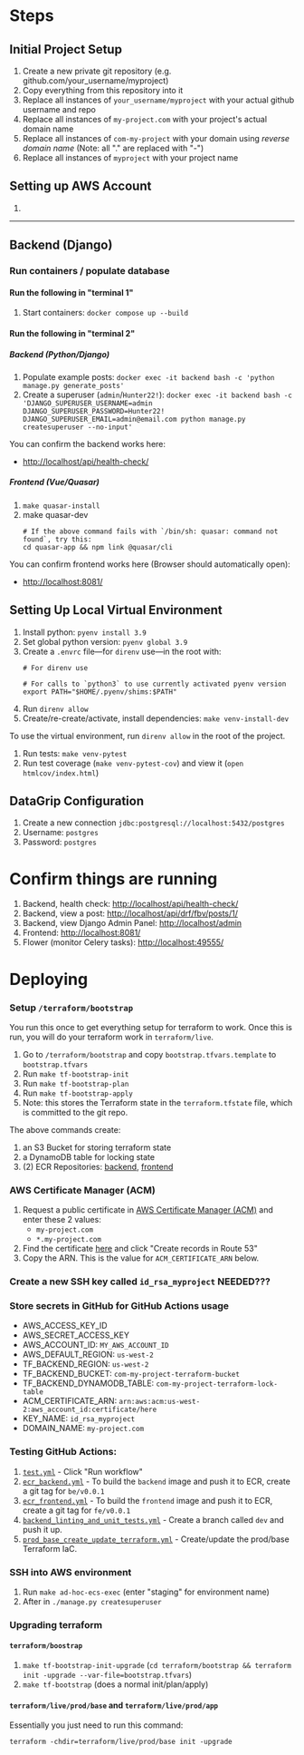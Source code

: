 # Steps

## Initial Project Setup

1. Create a new private git repository (e.g. github.com/your_username/myproject)
2. Copy everything from this repository into it
3. Replace all instances of `your_username/myproject` with your actual github username and repo 
4. Replace all instances of `my-project.com` with your project's actual domain name
5. Replace all instances of `com-my-project` with your domain using *reverse domain name*  (Note: all "." are replaced with "-")
6. Replace all instances of `myproject` with your project name 

## Setting up AWS Account

1.

----

## Backend (Django)

### Run containers / populate database

#### Run the following in "terminal 1"

1. Start containers: `docker compose up --build`

#### Run the following in "terminal 2"

##### Backend (Python/Django)

1. Populate example posts: `docker exec -it backend bash -c 'python manage.py generate_posts'`
1. Create a superuser (`admin`/`Hunter22!`): `docker exec -it backend bash -c 'DJANGO_SUPERUSER_USERNAME=admin DJANGO_SUPERUSER_PASSWORD=Hunter22! DJANGO_SUPERUSER_EMAIL=admin@email.com python manage.py createsuperuser --no-input'`

You can confirm the backend works here: 

- [http://localhost/api/health-check/](http://localhost/api/health-check/)

##### Frontend (Vue/Quasar)

1. `make quasar-install`
1. make quasar-dev
   ```
   # If the above command fails with `/bin/sh: quasar: command not found`, try this:
   cd quasar-app && npm link @quasar/cli
   ```

You can confirm frontend works here (Browser should automatically open):

- [http://localhost:8081/](http://localhost:8081/)


## Setting Up Local Virtual Environment

1. Install python: `pyenv install 3.9`
1. Set global python version: `pyenv global 3.9`
1. Create a `.envrc` file—for `direnv` use—in the root with:
    ```shell
    # For direnv use
    
    # For calls to `python3` to use currently activated pyenv version
    export PATH="$HOME/.pyenv/shims:$PATH"
    ```
1. Run `direnv allow`
1. Create/re-create/activate, install dependencies: `make venv-install-dev`

To use the virtual environment, run `direnv allow` in the root of the project.
1. Run tests: `make venv-pytest`
1. Run test coverage (`make venv-pytest-cov`) and view it (`open htmlcov/index.html`)



## DataGrip Configuration

1. Create a new connection `jdbc:postgresql://localhost:5432/postgres`
2. Username: `postgres`
3. Password: `postgres`


# Confirm things are running

1. Backend, health check: [http://localhost/api/health-check/](http://localhost/api/health-check/)
1. Backend, view a post: [http://localhost/api/drf/fbv/posts/1/](http://localhost/api/drf/fbv/posts/1/)
1. Backend, view Django Admin Panel: [http://localhost/admin](http://localhost/admin)
1. Frontend: [http://localhost:8081/](http://localhost:8081/)
1. Flower (monitor Celery tasks): [http://localhost:49555/](http://localhost:49555/)


# Deploying

### Setup `/terraform/bootstrap`

You run this once to get everything setup for terraform to work. Once this is 
run, you will do your terraform work in `terraform/live`. 

1. Go to `/terraform/bootstrap` and copy `bootstrap.tfvars.template` to `bootstrap.tfvars`
1. Run `make tf-bootstrap-init`
1. Run `make tf-bootstrap-plan`
1. Run `make tf-bootstrap-apply`
1. Note: this stores the Terraform state in the `terraform.tfstate` file, which is committed to the git repo.

The above commands create:

1. an S3 Bucket for storing terraform state 
1. a DynamoDB table for locking state
1. (2) ECR Repositories: [backend](https://us-west-2.console.aws.amazon.com/ecr/repositories/private/MY_AWS_ACCOUNT_ID/backend?region=us-west-2), [frontend](https://us-west-2.console.aws.amazon.com/ecr/repositories/private/MY_AWS_ACCOUNT_ID/frontend?region=us-west-2)


### AWS Certificate Manager (ACM)

1. Request a public certificate in [AWS Certificate Manager (ACM)](https://us-west-2.console.aws.amazon.com/acm/home?region=us-west-2#/certificates/request/public) and enter these 2 values:
   - `my-project.com`
   - `*.my-project.com`
1. Find the certificate [here](https://us-west-2.console.aws.amazon.com/acm/home?region=us-west-2#/certificates/list) and click "Create records in Route 53"
1. Copy the ARN. This is the value for `ACM_CERTIFICATE_ARN` below.


### Create a new SSH key called `id_rsa_myproject` NEEDED???


### Store secrets in GitHub for GitHub Actions usage

   - AWS_ACCESS_KEY_ID
   - AWS_SECRET_ACCESS_KEY
   - AWS_ACCOUNT_ID: `MY_AWS_ACCOUNT_ID`
   - AWS_DEFAULT_REGION: `us-west-2`
   - TF_BACKEND_REGION: `us-west-2`
   - TF_BACKEND_BUCKET: `com-my-project-terraform-bucket`
   - TF_BACKEND_DYNAMODB_TABLE: `com-my-project-terraform-lock-table`
   - ACM_CERTIFICATE_ARN: `arn:aws:acm:us-west-2:aws_account_id:certificate/here`
   - KEY_NAME: `id_rsa_myproject`
   - DOMAIN_NAME: `my-project.com`


### Testing GitHub Actions:

1. [`test.yml`](https://github.com/your_username/myproject/actions/workflows/test.yml) - Click "Run workflow" 
1. [`ecr_backend.yml`](https://github.com/your_username/myproject/actions/workflows/ecr_backend.yml) - To build the `backend` image and push it to ECR, create a git tag for `be/v0.0.1`
1. [`ecr_frontend.yml`](https://github.com/your_username/myproject/actions/workflows/ecr_frontend.yml) - To build the `frontend` image and push it to ECR, create a git tag for `fe/v0.0.1`
1. [`backend_linting_and_unit_tests.yml`](https://github.com/your_username/myproject/actions/workflows/backend_linting_and_unit_tests.yml) - Create a branch called `dev` and push it up.
1. [`prod_base_create_update_terraform.yml`](https://github.com/your_username/myproject/actions/workflows/prod_base_create_update_terraform.yml) - Create/update the prod/base Terraform IaC.


### SSH into AWS environment

1. Run `make ad-hoc-ecs-exec` (enter "staging" for environment name)
1. After in `./manage.py createsuperuser`

### Upgrading terraform

#### `terraform/boostrap`

1. `make tf-bootstrap-init-upgrade` (`cd terraform/bootstrap && terraform init -upgrade --var-file=bootstrap.tfvars`)
2. `make tf-bootstrap` (does a normal init/plan/apply)

#### `terraform/live/prod/base` and `terraform/live/prod/app`

Essentially you just need to run this command:
```shell
terraform -chdir=terraform/live/prod/base init -upgrade
```

